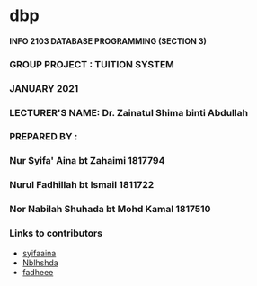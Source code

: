 # dbp

#### INFO 2103  DATABASE PROGRAMMING (SECTION 3) 

### GROUP PROJECT  :  TUITION SYSTEM

### JANUARY 2021

### LECTURER'S NAME: Dr. Zainatul Shima binti Abdullah

### PREPARED BY    :

###		Nur Syifa' Aina bt Zahaimi                 1817794
###		Nurul Fadhillah bt Ismail                  1811722
###		Nor Nabilah Shuhada bt Mohd Kamal          1817510

### Links to contributors

- [syifaaina](https://github.com/syifaaina) 
- [Nblhshda](https://github.com/Nblhshda) 
- [fadheee](https://github.com/fadheee) 
